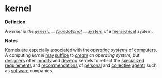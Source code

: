 # kernel

**Definition**

A _kernel_ is _the_ [_generic_](generic.md) __ [_foundational_](base.md) __ [_system_](system.md) of a [hierarchical](hierarchy.md) system.

**Notes**

Kernels are especially associated with the [_operating systems_](operating-system.md) of [computers](computer.md). A computing _kernel_ [may](may.md) [suffice](suffice.md) to [_create_](create.md) _an operating system_, but [designers](design.md) often [modify](modify.md) and [develop](develop.md) kernels to reflect the [specialized](specialize.md) [requirements](require.md) and [recommendations](recommend.md) of [personal](personal.md) and [collective](collective.md) [agents](agent.md) such as [software](software.md) companies.
